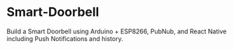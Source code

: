 # Smart-Doorbell
Build a Smart Doorbell using Arduino + ESP8266, PubNub, and React Native including Push Notifications and history. 

